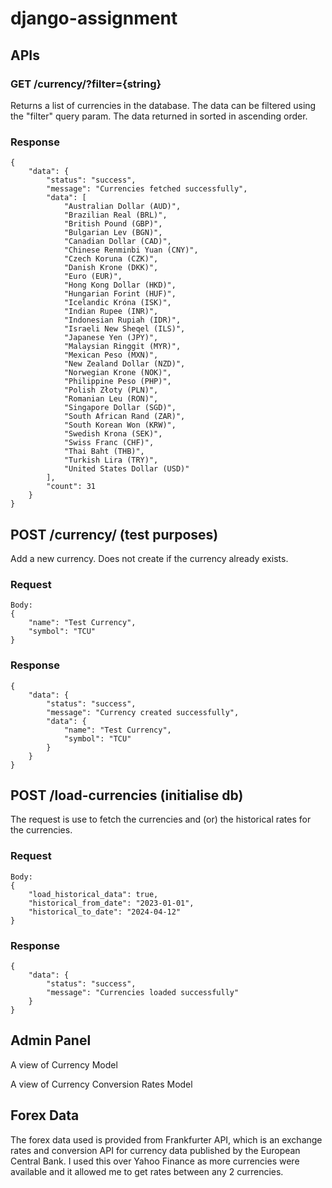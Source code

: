 # django-assignment

## APIs

### GET /currency/?filter={string}
Returns a list of currencies in the database. The data can be filtered using the "filter" query param. The data returned in sorted in ascending order.

### Response
```
{
    "data": {
        "status": "success",
        "message": "Currencies fetched successfully",
        "data": [
            "Australian Dollar (AUD)",
            "Brazilian Real (BRL)",
            "British Pound (GBP)",
            "Bulgarian Lev (BGN)",
            "Canadian Dollar (CAD)",
            "Chinese Renminbi Yuan (CNY)",
            "Czech Koruna (CZK)",
            "Danish Krone (DKK)",
            "Euro (EUR)",
            "Hong Kong Dollar (HKD)",
            "Hungarian Forint (HUF)",
            "Icelandic Króna (ISK)",
            "Indian Rupee (INR)",
            "Indonesian Rupiah (IDR)",
            "Israeli New Sheqel (ILS)",
            "Japanese Yen (JPY)",
            "Malaysian Ringgit (MYR)",
            "Mexican Peso (MXN)",
            "New Zealand Dollar (NZD)",
            "Norwegian Krone (NOK)",
            "Philippine Peso (PHP)",
            "Polish Złoty (PLN)",
            "Romanian Leu (RON)",
            "Singapore Dollar (SGD)",
            "South African Rand (ZAR)",
            "South Korean Won (KRW)",
            "Swedish Krona (SEK)",
            "Swiss Franc (CHF)",
            "Thai Baht (THB)",
            "Turkish Lira (TRY)",
            "United States Dollar (USD)"
        ],
        "count": 31
    }
}
```

## POST /currency/ (test purposes)

Add a new currency. Does not create if the currency already exists.

### Request
```
Body: 
{
    "name": "Test Currency",
    "symbol": "TCU"
}
```
### Response
```
{
    "data": {
        "status": "success",
        "message": "Currency created successfully",
        "data": {
            "name": "Test Currency",
            "symbol": "TCU"
        }
    }
}
```

## POST /load-currencies (initialise db)
The request is use to fetch the currencies and (or) the historical rates for the currencies.

### Request
```
Body: 
{
    "load_historical_data": true,  
    "historical_from_date": "2023-01-01",
    "historical_to_date": "2024-04-12"
}   
```
### Response
```
{
    "data": {
        "status": "success",
        "message": "Currencies loaded successfully"
    }
}
```

## Admin Panel

A view of Currency Model

A view of Currency Conversion Rates Model


## Forex Data

The forex data used is provided from Frankfurter API, which is an exchange rates and conversion API for currency data published by the European Central Bank. I used this over Yahoo Finance as more currencies were available and it allowed me to get rates between any 2 currencies.
